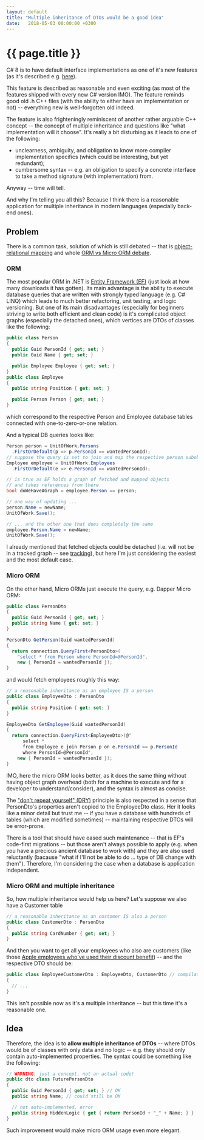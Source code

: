 ```yaml
---
layout: default
title: "Multiple inheritance of DTOs would be a good idea"
date:   2018-05-03 00:00:00 +0300
---
```


# {{ page.title }}

C# 8 is to have default interface implementations as one of it's new features
(as it's described e.g. [here](https://stackify.com/csharp-8-features/)).

This feature is described as reasonable and even exciting (as most of the features shipped with every new C# version IMO). The feature reminds good old .h C++ files (with the ability to either have an implementation or not) -- everything new is well-forgotten old indeed.

The feature is also frighteningly reminiscent of another rather arguable C++ concept -- the concept of multiple inheritance and questions like "what implementation will it choose".
It's really a bit disturbing as it leads to one of the following:
* unclearness, ambiguity, and obligation to know more compiler implementation specifics (which could be interesting, but yet redundant);
* cumbersome syntax -- e.g. an obligation to specify a concrete interface to take a method signature (with implementation) from.

Anyway -- time will tell.

And why I'm telling you all this? Because I think there is a reasonable application for multiple inheritance in modern languages (especially back-end ones).

## Problem

There is a common task, solution of which is still debated -- that is [object-relational mapping](https://en.wikipedia.org/wiki/Object-relational_mapping) and whole [ORM vs Micro ORM debate](http://gunnarpeipman.com/2017/05/micro-orm/).

### ORM

The most popular ORM in .NET is [Entity Framework (EF)](https://www.nuget.org/packages/EntityFramework/) (just look at how many downloads it has gotten). Its main advantage is the ability to execute database queries that are written with strongly typed language (e.g. C# LINQ) which leads to much better refactoring, unit testing, and logic versioning. But one of its main disadvantages (especially for beginners striving to write both efficient and clean code) is it's complicated object graphs (especially the detached ones), which vertices are DTOs of classes like the following:

```csharp
public class Person
{
  public Guid PersonId { get; set; }
  public Guid Name { get; set; }

  public Employee Employee { get; set; }
}
public class Employee
{
  public string Position { get; set; }

  public Person Person { get; set; }
}
```

which correspond to the respective Person and Employee database tables connected with one-to-zero-or-one relation.

And a typical DB queries looks like:

```csharp
Person person = UnitOfWork.Persons
  .FirstOrDefault(p => p.PersonId == wantedPersonId);
// suppose the query is set to join and map the respective person subobject
Employee employee = UnitOfWork.Employees
  .FirstOrDefault(e => e.PersonId == wantedPersonId);

// is true as EF holds a graph of fetched and mapped objects
// and takes references from there
bool doWeHaveAGraph = employee.Person == person;

// one way of updating ...
person.Name = newName;
UnitOfWork.Save();

// ... and the other one that does completely the same
employee.Person.Name = newName;
UnitOfWork.Save();
```

I already mentioned that fetched objects could be detached (i.e. will not be in a tracked graph -- see [tracking](https://docs.microsoft.com/en-us/ef/core/querying/tracking)), but here I'm just considering the easiest and the most default case.

### Micro ORM

On the other hand, Micro ORMs just execute the query, e.g. Dapper Micro ORM:

```csharp
public class PersonDto
{
  public Guid PersonId { get; set; }
  public string Name { get; set; }
}

PersonDto GetPerson(Guid wantedPersonId)
{
  return connection.QueryFirst<PersonDto>(
    "select * from Person where PersonId=@PersonId",
    new { PersonId = wantedPersonId });
}
```

and would fetch employees roughly this way:

```csharp
// a reasonable inheritance as an employee IS a person
public class EmployeeDto : PersonDto
{
  public string Position { get; set; }
}

EmployeeDto GetEmployee(Guid wantedPersonId)
{
  return connection.QueryFirst<EmployeeDto>(@"
      select *
      from Employee e join Person p on e.PersonId == p.PersonId
      where PersonId=@PersonId",
    new { PersonId = wantedPersonId });
}
```

IMO, here the micro ORM looks better, as it does the same thing without having object graph overhead (both for a machine to execute and for a developer to understand/consider), and the syntax is almost as concise.

The ["don't repeat yourself" (DRY)](http://wiki.c2.com/?DontRepeatYourself) principle is also respected in a sense that PersonDto's properties aren't copied to the EmployeeDto class. Her it looks like a minor detail but trust me -- if you have a database with hundreds of tables (which are modified sometimes) -- maintaining respective DTOs will be error-prone.

There is a tool that should have eased such maintenance -- that is EF's code-first migrations -- but those aren't always possible to apply (e.g. when you have a precious ancient database to work with) and they are also used reluctantly (bacause "what if I'll not be able to do ... type of DB change with them"). Therefore, I'm considering the case when a database is application independent.

### Micro ORM and multiple inheritance

So, how multiple inheritance would help us here? Let's suppose we also have a Customer table

```csharp
// a reasonable inheritance as an customer IS also a person
public class CustomerDto : PersonDto
{
  public string CardNumber { get; set; }
}
```

And then you want to get all your employees who also are customers (like those [Apple employees who've used their discount benefit](https://www.quora.com/Do-Apple-employees-get-a-25-discount-on-the-iPhone-6)) -- and the respective DTO should be:

```csharp
public class EmployeeCustomerDto : EmployeeDto, CustomerDto // compilation error
{
  // ...
}
```

This isn't possible now as it's a multiple inheritance -- but this time it's a reasonable one.

## Idea

Therefore, the idea is to **allow multiple inheritance of DTOs** -- where DTOs would be of classes with only data and no logic -- e.g. they should only contain auto-implemented properties.
The syntax could be something like the following:

```csharp
// WARNING: just a concept, not an actual code!
public dto class FuturePersonDto
{
  public Guid PersonId { get; set; } // OK
  public string Name; // could still be OK

  // not auto-implemented, error
  public string HiddenLogic { get { return PersonId + "_" + Name; } }
}
```

Such improvement would make micro ORM usage even more elegant.
